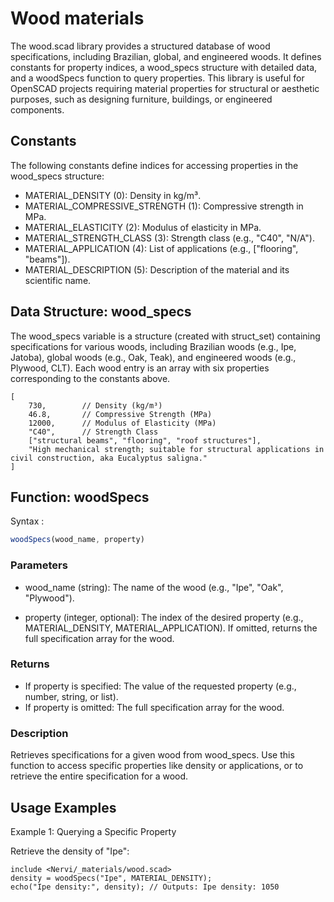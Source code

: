 # Wood materials

The wood.scad library provides a structured database of wood specifications, including Brazilian, global, and engineered woods. It defines constants for property indices, a wood_specs structure with detailed data, and a woodSpecs function to query properties. This library is useful for OpenSCAD projects requiring material properties for structural or aesthetic purposes, such as designing furniture, buildings, or engineered components.


## Constants

The following constants define indices for accessing properties in the wood_specs structure:

- MATERIAL_DENSITY (0): Density in kg/m³.
- MATERIAL_COMPRESSIVE_STRENGTH (1): Compressive strength in MPa.
- MATERIAL_ELASTICITY (2): Modulus of elasticity in MPa.
- MATERIAL_STRENGTH_CLASS (3): Strength class (e.g., "C40", "N/A").
- MATERIAL_APPLICATION (4): List of applications (e.g., ["flooring", "beams"]).
- MATERIAL_DESCRIPTION (5): Description of the material and its scientific name.

## Data Structure: wood_specs

The wood_specs variable is a structure (created with struct_set) containing specifications for various woods, including Brazilian woods (e.g., Ipe, Jatoba), global woods (e.g., Oak, Teak), and engineered woods (e.g., Plywood, CLT). Each wood entry is an array with six properties corresponding to the constants above.

```
[
    730,        // Density (kg/m³)
    46.8,       // Compressive Strength (MPa)
    12000,      // Modulus of Elasticity (MPa)
    "C40",      // Strength Class
    ["structural beams", "flooring", "roof structures"],
    "High mechanical strength; suitable for structural applications in civil construction, aka Eucalyptus saligna."
]
```

## Function: woodSpecs

Syntax : 

```js
woodSpecs(wood_name, property)
```

### Parameters
- wood_name (string): The name of the wood (e.g., "Ipe", "Oak", "Plywood").

- property (integer, optional): The index of the desired property (e.g., MATERIAL_DENSITY, MATERIAL_APPLICATION). If omitted, returns the full specification array for the wood.
### Returns

- If property is specified: The value of the requested property (e.g., number, string, or list).
- If property is omitted: The full specification array for the wood.
### Description

Retrieves specifications for a given wood from wood_specs. Use this function to access specific properties like density or applications, or to retrieve the entire specification for a wood.

## Usage Examples

Example 1: Querying a Specific Property

Retrieve the density of "Ipe":

```scad
include <Nervi/_materials/wood.scad>
density = woodSpecs("Ipe", MATERIAL_DENSITY);
echo("Ipe density:", density); // Outputs: Ipe density: 1050
```
















